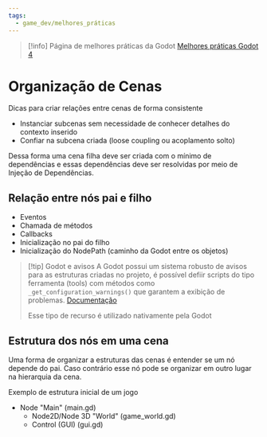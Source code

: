 ```yaml
---
tags:
  - game_dev/melhores_práticas
---
```


> [!info] Página de melhores práticas da Godot
> [Melhores práticas Godot 4](https://docs.godotengine.org/en/stable/tutorials/best_practices/introduction_best_practices.htm)

# Organização de Cenas
Dicas para criar relações entre cenas de forma consistente

- Instanciar subcenas sem necessidade de conhecer detalhes do contexto inserido
- Confiar na subcena criada (loose coupling ou acoplamento solto)

Dessa forma uma cena filha deve ser criada com o mínimo de dependências e essas dependências deve ser resolvidas por meio de Injeção de Dependências.

## Relação entre nós pai e filho

- Eventos
- Chamada de métodos
- Callbacks
- Inicialização no pai do filho
- Inicialização do NodePath (caminho da Godot entre os objetos)

> [!tip] Godot e avisos
> A Godot possui um sistema robusto de avisos para as estruturas criadas no projeto, é possível defiir scripts do tipo ferramenta (tools) com métodos como `_get_configuration_warnings()` que garantem a exibição de problemas. [Documentação](https://docs.godotengine.org/en/stable/tutorials/best_practices/scene_organization.html)
> 
> Esse tipo de recurso é utilizado nativamente pela Godot


## Estrutura dos nós em uma cena

Uma forma de organizar a estruturas das cenas é entender se um nó depende do pai. Caso contrário esse nó pode se organizar em outro lugar na hierarquia da cena.

Exemplo de estrutura inicial de um jogo

- Node "Main" (main.gd)
	- Node2D/Node 3D "World" (game_world.gd)
	- Control (GUI) (gui.gd)